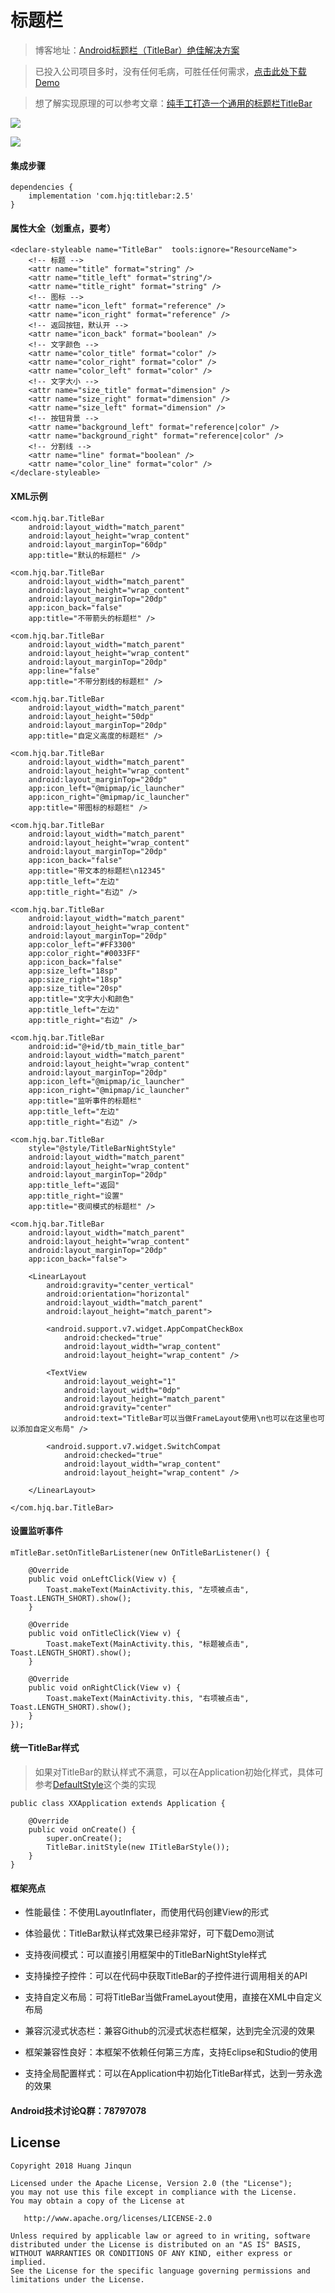 # 标题栏

> 博客地址：[Android标题栏（TitleBar）绝佳解决方案](https://www.jianshu.com/p/617be02dc265)

> 已投入公司项目多时，没有任何毛病，可胜任任何需求，[点击此处下载Demo](https://raw.githubusercontent.com/getActivity/TitleBar/master/TitleBar.apk)

> 想了解实现原理的可以参考文章：[纯手工打造一个通用的标题栏TitleBar](https://www.jianshu.com/p/ccf6506335e7)

![](TitleBar.png)

![](TitleBar.jpg)

#### 集成步骤

    dependencies {
        implementation 'com.hjq:titlebar:2.5'
    }

#### 属性大全（划重点，要考）

    <declare-styleable name="TitleBar"  tools:ignore="ResourceName">
        <!-- 标题 -->
        <attr name="title" format="string" />
        <attr name="title_left" format="string"/>
        <attr name="title_right" format="string" />
        <!-- 图标 -->
        <attr name="icon_left" format="reference" />
        <attr name="icon_right" format="reference" />
        <!-- 返回按钮，默认开 -->
        <attr name="icon_back" format="boolean" />
        <!-- 文字颜色 -->
        <attr name="color_title" format="color" />
        <attr name="color_right" format="color" />
        <attr name="color_left" format="color" />
        <!-- 文字大小 -->
        <attr name="size_title" format="dimension" />
        <attr name="size_right" format="dimension" />
        <attr name="size_left" format="dimension" />
        <!-- 按钮背景 -->
        <attr name="background_left" format="reference|color" />
        <attr name="background_right" format="reference|color" />
        <!-- 分割线 -->
        <attr name="line" format="boolean" />
        <attr name="color_line" format="color" />
    </declare-styleable>

#### XML示例

    <com.hjq.bar.TitleBar
        android:layout_width="match_parent"
        android:layout_height="wrap_content"
        android:layout_marginTop="60dp"
        app:title="默认的标题栏" />

    <com.hjq.bar.TitleBar
        android:layout_width="match_parent"
        android:layout_height="wrap_content"
        android:layout_marginTop="20dp"
        app:icon_back="false"
        app:title="不带箭头的标题栏" />

    <com.hjq.bar.TitleBar
        android:layout_width="match_parent"
        android:layout_height="wrap_content"
        android:layout_marginTop="20dp"
        app:line="false"
        app:title="不带分割线的标题栏" />

    <com.hjq.bar.TitleBar
        android:layout_width="match_parent"
        android:layout_height="50dp"
        android:layout_marginTop="20dp"
        app:title="自定义高度的标题栏" />

    <com.hjq.bar.TitleBar
        android:layout_width="match_parent"
        android:layout_height="wrap_content"
        android:layout_marginTop="20dp"
        app:icon_left="@mipmap/ic_launcher"
        app:icon_right="@mipmap/ic_launcher"
        app:title="带图标的标题栏" />

    <com.hjq.bar.TitleBar
        android:layout_width="match_parent"
        android:layout_height="wrap_content"
        android:layout_marginTop="20dp"
        app:icon_back="false"
        app:title="带文本的标题栏\n12345"
        app:title_left="左边"
        app:title_right="右边" />

    <com.hjq.bar.TitleBar
        android:layout_width="match_parent"
        android:layout_height="wrap_content"
        android:layout_marginTop="20dp"
        app:color_left="#FF3300"
        app:color_right="#0033FF"
        app:icon_back="false"
        app:size_left="18sp"
        app:size_right="18sp"
        app:size_title="20sp"
        app:title="文字大小和颜色"
        app:title_left="左边"
        app:title_right="右边" />

    <com.hjq.bar.TitleBar
        android:id="@+id/tb_main_title_bar"
        android:layout_width="match_parent"
        android:layout_height="wrap_content"
        android:layout_marginTop="20dp"
        app:icon_left="@mipmap/ic_launcher"
        app:icon_right="@mipmap/ic_launcher"
        app:title="监听事件的标题栏"
        app:title_left="左边"
        app:title_right="右边" />

    <com.hjq.bar.TitleBar
        style="@style/TitleBarNightStyle"
        android:layout_width="match_parent"
        android:layout_height="wrap_content"
        android:layout_marginTop="20dp"
        app:title_left="返回"
        app:title_right="设置"
        app:title="夜间模式的标题栏" />

    <com.hjq.bar.TitleBar
        android:layout_width="match_parent"
        android:layout_height="wrap_content"
        android:layout_marginTop="20dp"
        app:icon_back="false">

        <LinearLayout
            android:gravity="center_vertical"
            android:orientation="horizontal"
            android:layout_width="match_parent"
            android:layout_height="match_parent">

            <android.support.v7.widget.AppCompatCheckBox
                android:checked="true"
                android:layout_width="wrap_content"
                android:layout_height="wrap_content" />

            <TextView
                android:layout_weight="1"
                android:layout_width="0dp"
                android:layout_height="match_parent"
                android:gravity="center"
                android:text="TitleBar可以当做FrameLayout使用\n也可以在这里也可以添加自定义布局" />

            <android.support.v7.widget.SwitchCompat
                android:checked="true"
                android:layout_width="wrap_content"
                android:layout_height="wrap_content" />

        </LinearLayout>

    </com.hjq.bar.TitleBar>

#### 设置监听事件

    mTitleBar.setOnTitleBarListener(new OnTitleBarListener() {

        @Override
        public void onLeftClick(View v) {
            Toast.makeText(MainActivity.this, "左项被点击", Toast.LENGTH_SHORT).show();
        }

        @Override
        public void onTitleClick(View v) {
            Toast.makeText(MainActivity.this, "标题被点击", Toast.LENGTH_SHORT).show();
        }

        @Override
        public void onRightClick(View v) {
            Toast.makeText(MainActivity.this, "右项被点击", Toast.LENGTH_SHORT).show();
        }
    });

#### 统一TitleBar样式

> 如果对TitleBar的默认样式不满意，可以在Application初始化样式，具体可参考[DefaultStyle](https://github.com/getActivity/TitleBar/blob/master/library/src/main/java/com/hjq/bar/DefaultStyle.java)这个类的实现

	public class XXApplication extends Application {
	
	    @Override
	    public void onCreate() {
	        super.onCreate();
	        TitleBar.initStyle(new ITitleBarStyle());
        }
    }

#### 框架亮点

* 性能最佳：不使用LayoutInflater，而使用代码创建View的形式

* 体验最优：TitleBar默认样式效果已经非常好，可下载Demo测试

* 支持夜间模式：可以直接引用框架中的TitleBarNightStyle样式

* 支持操控子控件：可以在代码中获取TitleBar的子控件进行调用相关的API

* 支持自定义布局：可将TitleBar当做FrameLayout使用，直接在XML中自定义布局

* 兼容沉浸式状态栏：兼容Github的沉浸式状态栏框架，达到完全沉浸的效果

* 框架兼容性良好：本框架不依赖任何第三方库，支持Eclipse和Studio的使用

* 支持全局配置样式：可以在Application中初始化TitleBar样式，达到一劳永逸的效果

#### Android技术讨论Q群：78797078

## License

```text
Copyright 2018 Huang Jinqun

Licensed under the Apache License, Version 2.0 (the "License");
you may not use this file except in compliance with the License.
You may obtain a copy of the License at

   http://www.apache.org/licenses/LICENSE-2.0

Unless required by applicable law or agreed to in writing, software
distributed under the License is distributed on an "AS IS" BASIS,
WITHOUT WARRANTIES OR CONDITIONS OF ANY KIND, either express or implied.
See the License for the specific language governing permissions and
limitations under the License.
```
